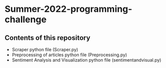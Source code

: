 # Summer-2022-programming-challenge
## Contents of this repository
* Scraper python file (Scraper.py)
* Preprocessing of articles python file (Preprocessing.py)
* Sentiment Analysis and Visualization python file (sentimentandvisual.py)
